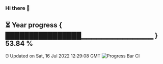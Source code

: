 ### Hi there 👋
⏳ Year progress { ████████████████▁▁▁▁▁▁▁▁▁▁▁▁▁▁ } 53.84 %
---
⏰ Updated on Sat, 16 Jul 2022 12:29:08 GMT
![Progress Bar CI](https://github.com/liununu/liununu/workflows/Progress%20Bar%20CI/badge.svg)
